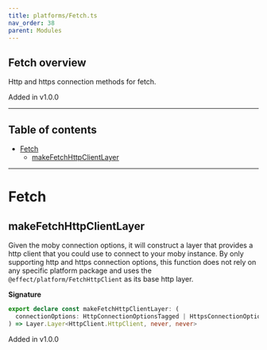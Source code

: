```yaml
---
title: platforms/Fetch.ts
nav_order: 38
parent: Modules
---
```


## Fetch overview

Http and https connection methods for fetch.

Added in v1.0.0

---

<h2 class="text-delta">Table of contents</h2>

- [Fetch](#fetch)
  - [makeFetchHttpClientLayer](#makefetchhttpclientlayer)

---

# Fetch

## makeFetchHttpClientLayer

Given the moby connection options, it will construct a layer that provides a
http client that you could use to connect to your moby instance. By only
supporting http and https connection options, this function does not rely on
any specific platform package and uses the `@effect/platform/FetchHttpClient`
as its base http layer.

**Signature**

```ts
export declare const makeFetchHttpClientLayer: (
  connectionOptions: HttpConnectionOptionsTagged | HttpsConnectionOptionsTagged
) => Layer.Layer<HttpClient.HttpClient, never, never>
```

Added in v1.0.0
